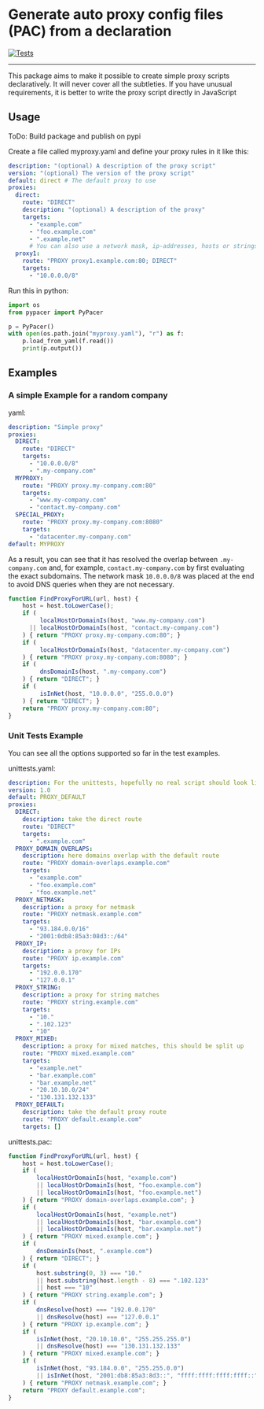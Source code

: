 # Generate auto proxy config files (PAC) from a declaration

[![Tests](https://github.com/73h/pypacer/actions/workflows/tests.yml/badge.svg)](https://github.com/73h/pypacer/actions/workflows/tests.yml)

---

This package aims to make it possible to create simple proxy scripts declaratively. It will never cover all the
subtleties. If you have unusual requirements, it is better to write the proxy script directly in JavaScript

## Usage

ToDo: Build package and publish on pypi

Create a file called myproxy.yaml and define your proxy rules in it like this:
```yaml
description: "(optional) A description of the proxy script"
version: "(optional) The version of the proxy script"
default: direct # The default proxy to use
proxies:
  direct:
    route: "DIRECT"
    description: "(optional) A description of the proxy"
    targets:
      - "example.com"
      - "foo.example.com"
      - ".example.net"
      # You can also use a network mask, ip-addresses, hosts or strings
  proxy1:
    route: "PROXY proxy1.example.com:80; DIRECT"
    targets:
      - "10.0.0.0/8"
```

Run this in python:
```python
import os
from pypacer import PyPacer

p = PyPacer()
with open(os.path.join("myproxy.yaml"), "r") as f:
    p.load_from_yaml(f.read())
    print(p.output())
```

## Examples

### A simple Example for a random company

yaml:  
```yaml
description: "Simple proxy"
proxies:
  DIRECT:
    route: "DIRECT"
    targets:
      - "10.0.0.0/8"
      - ".my-company.com"
  MYPROXY:
    route: "PROXY proxy.my-company.com:80"
    targets:
      - "www.my-company.com"
      - "contact.my-company.com"
  SPECIAL_PROXY:
    route: "PROXY proxy.my-company.com:8080"
    targets:
      - "datacenter.my-company.com"
default: MYPROXY
```

As a result, you can see that it has resolved the overlap between ``.my-company.com`` and,
for example, ``contact.my-company.com`` by first evaluating the exact subdomains.
The network mask ``10.0.0.0/8`` was placed at the end to avoid DNS queries when they are not necessary.  
```javascript
function FindProxyForURL(url, host) {
    host = host.toLowerCase();
    if (
         localHostOrDomainIs(host, "www.my-company.com")
      || localHostOrDomainIs(host, "contact.my-company.com")
    ) { return "PROXY proxy.my-company.com:80"; }
    if (
         localHostOrDomainIs(host, "datacenter.my-company.com")
    ) { return "PROXY proxy.my-company.com:8080"; }
    if (
         dnsDomainIs(host, ".my-company.com")
    ) { return "DIRECT"; }
    if (
         isInNet(host, "10.0.0.0", "255.0.0.0")
    ) { return "DIRECT"; }
    return "PROXY proxy.my-company.com:80";
}
```

### Unit Tests Example

You can see all the options supported so far in the test examples.

unittests.yaml:
```yaml
description: For the unittests, hopefully no real script should look like this. ;)
version: 1.0
default: PROXY_DEFAULT
proxies:
  DIRECT:
    description: take the direct route
    route: "DIRECT"
    targets:
      - ".example.com"
  PROXY_DOMAIN_OVERLAPS:
    description: here domains overlap with the default route
    route: "PROXY domain-overlaps.example.com"
    targets:
      - "example.com"
      - "foo.example.com"
      - "foo.example.net"
  PROXY_NETMASK:
    description: a proxy for netmask
    route: "PROXY netmask.example.com"
    targets:
      - "93.184.0.0/16"
      - "2001:0db8:85a3:08d3::/64"
  PROXY_IP:
    description: a proxy for IPs
    route: "PROXY ip.example.com"
    targets:
      - "192.0.0.170"
      - "127.0.0.1"
  PROXY_STRING:
    description: a proxy for string matches
    route: "PROXY string.example.com"
    targets:
      - "10."
      - ".102.123"
      - "10"
  PROXY_MIXED:
    description: a proxy for mixed matches, this should be split up
    route: "PROXY mixed.example.com"
    targets:
      - "example.net"
      - "bar.example.com"
      - "bar.example.net"
      - "20.10.10.0/24"
      - "130.131.132.133"
  PROXY_DEFAULT:
    description: take the default proxy route
    route: "PROXY default.example.com"
    targets: []
```

unittests.pac:
```javascript
function FindProxyForURL(url, host) {
    host = host.toLowerCase();
    if (
        localHostOrDomainIs(host, "example.com")
        || localHostOrDomainIs(host, "foo.example.com")
        || localHostOrDomainIs(host, "foo.example.net")
    ) { return "PROXY domain-overlaps.example.com"; }
    if (
        localHostOrDomainIs(host, "example.net")
        || localHostOrDomainIs(host, "bar.example.com")
        || localHostOrDomainIs(host, "bar.example.net")
    ) { return "PROXY mixed.example.com"; }
    if (
        dnsDomainIs(host, ".example.com")
    ) { return "DIRECT"; }
    if (
        host.substring(0, 3) === "10."
        || host.substring(host.length - 8) === ".102.123"
        || host === "10"
    ) { return "PROXY string.example.com"; }
    if (
        dnsResolve(host) === "192.0.0.170"
        || dnsResolve(host) === "127.0.0.1"
    ) { return "PROXY ip.example.com"; }
    if (
        isInNet(host, "20.10.10.0", "255.255.255.0")
        || dnsResolve(host) === "130.131.132.133"
    ) { return "PROXY mixed.example.com"; }
    if (
        isInNet(host, "93.184.0.0", "255.255.0.0")
        || isInNet(host, "2001:db8:85a3:8d3::", "ffff:ffff:ffff:ffff::")
    ) { return "PROXY netmask.example.com"; }
    return "PROXY default.example.com";
}
```
